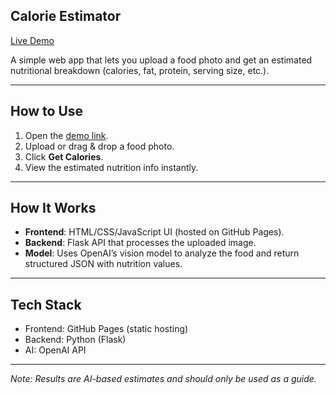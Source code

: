 ## Calorie Estimator

[Live Demo](https://kaursimar9464.github.io/Calorie-Estimator/)

A simple web app that lets you upload a food photo and get an estimated nutritional breakdown (calories, fat, protein, serving size, etc.).

---

## How to Use

1. Open the [demo link](https://kaursimar9464.github.io/Calorie-Estimator/).
2. Upload or drag & drop a food photo.
3. Click **Get Calories**.
4. View the estimated nutrition info instantly.

---

## How It Works

- **Frontend**: HTML/CSS/JavaScript UI (hosted on GitHub Pages).
- **Backend**: Flask API that processes the uploaded image.
- **Model**: Uses OpenAI’s vision model to analyze the food and return structured JSON with nutrition values.

---

## Tech Stack

- Frontend: GitHub Pages (static hosting)
- Backend: Python (Flask)
- AI: OpenAI API

---

_Note: Results are AI-based estimates and should only be used as a guide._
